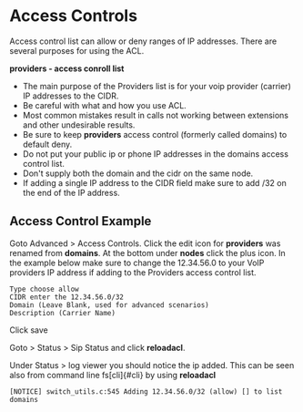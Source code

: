 # Access Controls

Access control list can allow or deny ranges of IP addresses. There are
several purposes for using the ACL.

**providers - access conroll list**

-   The main purpose of the Providers list is for your voip provider
    (carrier) IP addresses to the CIDR.
-   Be careful with what and how you use ACL.
-   Most common mistakes result in calls not working between extensions
    and other undesirable results.
-   Be sure to keep **providers** access control (formerly called
    domains) to default deny.
-   Do not put your public ip or phone IP addresses in the domains
    access control list.
-   Don\'t supply both the domain and the cidr on the same node.
-   If adding a single IP address to the CIDR field make sure to add /32
    on the end of the IP address.

## Access Control Example

Goto Advanced \> Access Controls. Click the edit icon for **providers**
was renamed from **domains**. At the bottom under **nodes** click the
plus icon. In the example below make sure to change the 12.34.56.0 to
your VoIP providers IP address if adding to the Providers access control
list.

    Type choose allow
    CIDR enter the 12.34.56.0/32
    Domain (Leave Blank, used for advanced scenarios)
    Description (Carrier Name)

Click save

Goto \> Status \> Sip Status and click **reloadacl**.

Under Status \> log viewer you should notice the ip added. This can be
seen also from command line fs[cli]{#cli} by using **reloadacl**

    [NOTICE] switch_utils.c:545 Adding 12.34.56.0/32 (allow) [] to list domains
